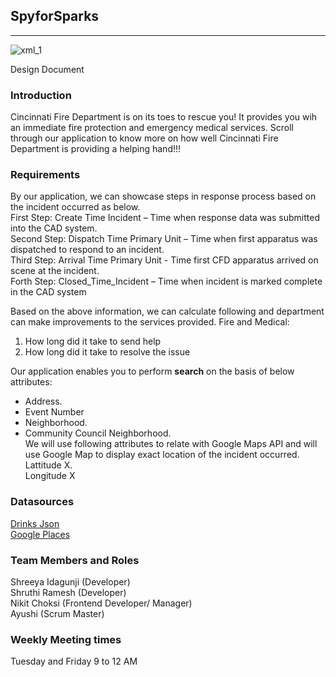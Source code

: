 
## SpyforSparks

---


![xml_1](https://user-images.githubusercontent.com/77543344/111858065-5f838600-890c-11eb-9bf1-e7615c090d28.jpeg)

Design Document


### Introduction
Cincinnati Fire Department is on its toes to rescue you! It provides you wih an immediate fire protection and emergency medical services.
Scroll through our application to know more on how well Cincinnati Fire Department is providing a helping hand!!!


### Requirements
By our application, we can showcase steps in response process based on the incident occurred as below.   
First Step: Create Time Incident – Time when response data was submitted into the CAD system.   
Second Step: Dispatch Time Primary Unit – Time when first apparatus was dispatched to respond to an incident.   
Third Step: Arrival Time Primary Unit - Time first CFD apparatus arrived on scene at the incident.   
Forth Step: Closed_Time_Incident – Time when incident is marked complete in the CAD system
 
Based on the above information, we can calculate following and department can make improvements to the services provided.
Fire and Medical:

1.    How long did it take to send help
2.    How long did it take to resolve the issue



Our application enables you to perform **search** on the basis of below attributes:   



- Address.    
- Event Number
- Neighborhood. 
- Community Council Neighborhood.   
We will use following attributes to relate with Google Maps API and will use Google Map to display exact location of the incident occurred.   
Lattitude X.   
Longitude X

### Datasources
[Drinks Json](https://data.cincinnati-oh.gov/Efficient-Service-Delivery/City-of-Cincinnati-Employees-w-Salaries/wmj4-ygbf/data)  
[Google Places](https://developers.google.com/maps/documentation/places/web-service/overview)

### Team Members and Roles
Shreeya Idagunji (Developer)  
Shruthi Ramesh (Developer)  
Nikit Choksi (Frontend Developer/ Manager)  
Ayushi (Scrum Master)  

### Weekly Meeting times
Tuesday and Friday 9 to 12 AM
